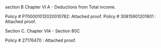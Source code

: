 section B Chapter VI A - Deductions from Total income.

Policy # P700001012020010782: Attached proof.
Policy # 30815901201901		: Attached proof.

Section C. Chapter VIA - Section 80C

Policy # 27176470			: Attached proof.
